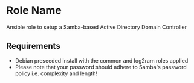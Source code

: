 Role Name 
=========

Ansible role to setup a Samba-based Active Directory Domain Controller

Requirements 
------------ 

- Debian preseeded install with the common and log2ram roles applied
- Please note that your password should adhere to Samba's password policy
    i.e. complexity and length!


